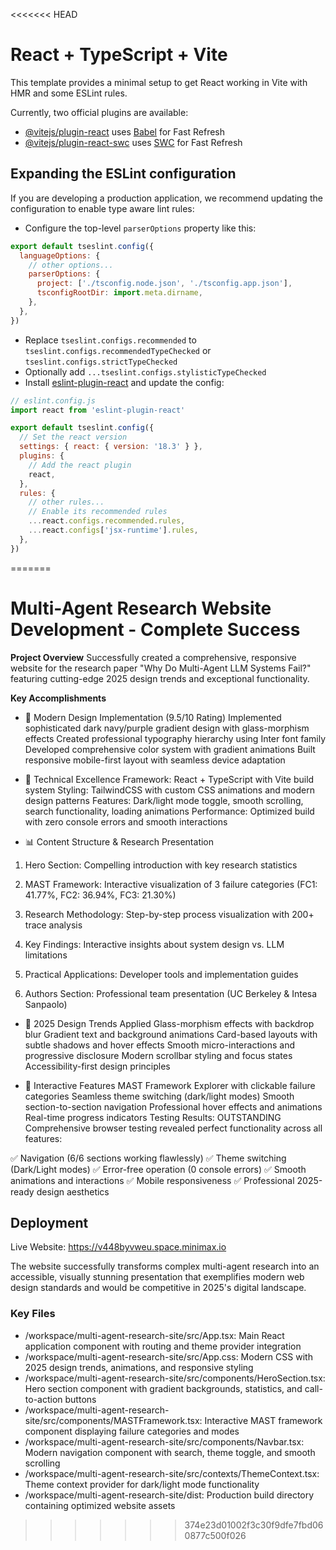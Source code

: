 <<<<<<< HEAD
# React + TypeScript + Vite

This template provides a minimal setup to get React working in Vite with HMR and some ESLint rules.

Currently, two official plugins are available:

- [@vitejs/plugin-react](https://github.com/vitejs/vite-plugin-react/blob/main/packages/plugin-react/README.md) uses [Babel](https://babeljs.io/) for Fast Refresh
- [@vitejs/plugin-react-swc](https://github.com/vitejs/vite-plugin-react-swc) uses [SWC](https://swc.rs/) for Fast Refresh

## Expanding the ESLint configuration

If you are developing a production application, we recommend updating the configuration to enable type aware lint rules:

- Configure the top-level `parserOptions` property like this:

```js
export default tseslint.config({
  languageOptions: {
    // other options...
    parserOptions: {
      project: ['./tsconfig.node.json', './tsconfig.app.json'],
      tsconfigRootDir: import.meta.dirname,
    },
  },
})
```

- Replace `tseslint.configs.recommended` to `tseslint.configs.recommendedTypeChecked` or `tseslint.configs.strictTypeChecked`
- Optionally add `...tseslint.configs.stylisticTypeChecked`
- Install [eslint-plugin-react](https://github.com/jsx-eslint/eslint-plugin-react) and update the config:

```js
// eslint.config.js
import react from 'eslint-plugin-react'

export default tseslint.config({
  // Set the react version
  settings: { react: { version: '18.3' } },
  plugins: {
    // Add the react plugin
    react,
  },
  rules: {
    // other rules...
    // Enable its recommended rules
    ...react.configs.recommended.rules,
    ...react.configs['jsx-runtime'].rules,
  },
})
```
=======
# Multi-Agent Research Website Development - Complete Success

**Project Overview**
Successfully created a comprehensive, responsive website for the research paper "Why Do Multi-Agent LLM Systems Fail?" featuring cutting-edge 2025 design trends and exceptional functionality.

**Key Accomplishments**
- 🎨 Modern Design Implementation (9.5/10 Rating)
Implemented sophisticated dark navy/purple gradient design with glass-morphism effects
Created professional typography hierarchy using Inter font family
Developed comprehensive color system with gradient animations
Built responsive mobile-first layout with seamless device adaptation

- 🔧 Technical Excellence
Framework: React + TypeScript with Vite build system
Styling: TailwindCSS with custom CSS animations and modern design patterns
Features: Dark/light mode toggle, smooth scrolling, search functionality, loading animations
Performance: Optimized build with zero console errors and smooth interactions

- 📊 Content Structure & Research Presentation
1. Hero Section: Compelling introduction with key research statistics

2. MAST Framework: Interactive visualization of 3 failure categories (FC1: 41.77%, FC2: 36.94%, FC3: 21.30%)

3. Research Methodology: Step-by-step process visualization with 200+ trace analysis

4. Key Findings: Interactive insights about system design vs. LLM limitations

5. Practical Applications: Developer tools and implementation guides

6. Authors Section: Professional team presentation (UC Berkeley & Intesa Sanpaolo)

- 🚀 2025 Design Trends Applied
Glass-morphism effects with backdrop blur
Gradient text and background animations
Card-based layouts with subtle shadows and hover effects
Smooth micro-interactions and progressive disclosure
Modern scrollbar styling and focus states
Accessibility-first design principles

- 📱 Interactive Features
MAST Framework Explorer with clickable failure categories
Seamless theme switching (dark/light modes)
Smooth section-to-section navigation
Professional hover effects and animations
Real-time progress indicators
Testing Results: OUTSTANDING
Comprehensive browser testing revealed perfect functionality across all features:

✅ Navigation (6/6 sections working flawlessly)
✅ Theme switching (Dark/Light modes)
✅ Error-free operation (0 console errors)
✅ Smooth animations and interactions
✅ Mobile responsiveness
✅ Professional 2025-ready design aesthetics

## Deployment
Live Website: https://v448byvweu.space.minimax.io

The website successfully transforms complex multi-agent research into an accessible, visually stunning presentation that exemplifies modern web design standards and would be competitive in 2025's digital landscape.

### Key Files
- /workspace/multi-agent-research-site/src/App.tsx: Main React application component with routing and theme provider integration
- /workspace/multi-agent-research-site/src/App.css: Modern CSS with 2025 design trends, animations, and responsive styling
- /workspace/multi-agent-research-site/src/components/HeroSection.tsx: Hero section component with gradient backgrounds, statistics, and call-to-action buttons
- /workspace/multi-agent-research-site/src/components/MASTFramework.tsx: Interactive MAST framework component displaying failure categories and modes
- /workspace/multi-agent-research-site/src/components/Navbar.tsx: Modern navigation component with search, theme toggle, and smooth scrolling
- /workspace/multi-agent-research-site/src/contexts/ThemeContext.tsx: Theme context provider for dark/light mode functionality
- /workspace/multi-agent-research-site/dist: Production build directory containing optimized website assets
>>>>>>> 374e23d01002f3c30f9dfe7fbd060877c500f026
